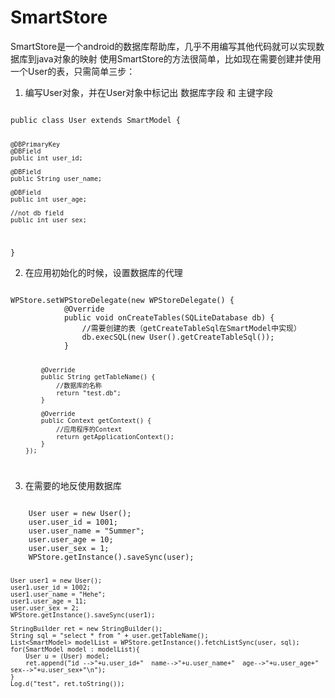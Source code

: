 # SmartStore
SmartStore是一个android的数据库帮助库，几乎不用编写其他代码就可以实现数据库到java对象的映射
使用SmartStore的方法很简单，比如现在需要创建并使用一个User的表，只需简单三步：
1. 编写User对象，并在User对象中标记出 数据库字段 和 主键字段 
<code>
public class User extends SmartModel {

    @DBPrimaryKey
    @DBField
    public int user_id;

    @DBField
    public String user_name;

    @DBField
    public int user_age;

    //not db field
    public int user_sex;
}
</code> 

2. 在应用初始化的时候，设置数据库的代理
<code>
WPStore.setWPStoreDelegate(new WPStoreDelegate() {
			@Override
			public void onCreateTables(SQLiteDatabase db) {
				//需要创建的表（getCreateTableSql在SmartModel中实现）
				db.execSQL(new User().getCreateTableSql());
			}
			
			@Override
			public String getTableName() {
				//数据库的名称
				return "test.db";
			}
			
			@Override
			public Context getContext() {
				//应用程序的Context
				return getApplicationContext();
			}
		});
</code> 

3. 在需要的地反使用数据库
<code>
	User user = new User();
	user.user_id = 1001;
	user.user_name = "Summer";
	user.user_age = 10;
	user.user_sex = 1;
	WPStore.getInstance().saveSync(user);
	
	User user1 = new User();
	user1.user_id = 1002;
	user1.user_name = "Hehe";
	user1.user_age = 11;
	user.user_sex = 2;
	WPStore.getInstance().saveSync(user1);
	
	StringBuilder ret = new StringBuilder();
	String sql = "select * from " + user.getTableName();
	List<SmartModel> modelList = WPStore.getInstance().fetchListSync(user, sql);
	for(SmartModel model : modelList){
	    User u = (User) model;
	    ret.append("id -->"+u.user_id+"  name-->"+u.user_name+"  age-->"+u.user_age+"  sex-->"+u.user_sex+"\n");
	}
	Log.d("test", ret.toString());
</code>